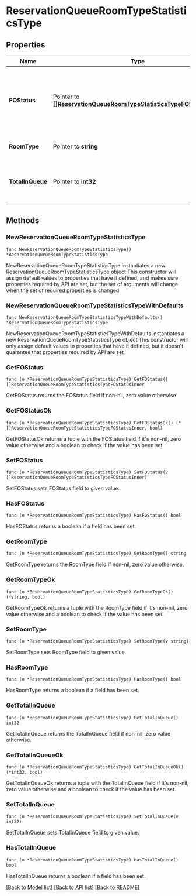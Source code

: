# ReservationQueueRoomTypeStatisticsType

## Properties

Name | Type | Description | Notes
------------ | ------------- | ------------- | -------------
**FOStatus** | Pointer to [**[]ReservationQueueRoomTypeStatisticsTypeFOStatusInner**](ReservationQueueRoomTypeStatisticsTypeFOStatusInner.md) | The number of rooms for the room type grouped by their FO status i.e Vacant or Occupied. | [optional] 
**RoomType** | Pointer to **string** | The room type for the statistics. | [optional] 
**TotalInQueue** | Pointer to **int32** | The total number of reservations in Queue for this room type. | [optional] 

## Methods

### NewReservationQueueRoomTypeStatisticsType

`func NewReservationQueueRoomTypeStatisticsType() *ReservationQueueRoomTypeStatisticsType`

NewReservationQueueRoomTypeStatisticsType instantiates a new ReservationQueueRoomTypeStatisticsType object
This constructor will assign default values to properties that have it defined,
and makes sure properties required by API are set, but the set of arguments
will change when the set of required properties is changed

### NewReservationQueueRoomTypeStatisticsTypeWithDefaults

`func NewReservationQueueRoomTypeStatisticsTypeWithDefaults() *ReservationQueueRoomTypeStatisticsType`

NewReservationQueueRoomTypeStatisticsTypeWithDefaults instantiates a new ReservationQueueRoomTypeStatisticsType object
This constructor will only assign default values to properties that have it defined,
but it doesn't guarantee that properties required by API are set

### GetFOStatus

`func (o *ReservationQueueRoomTypeStatisticsType) GetFOStatus() []ReservationQueueRoomTypeStatisticsTypeFOStatusInner`

GetFOStatus returns the FOStatus field if non-nil, zero value otherwise.

### GetFOStatusOk

`func (o *ReservationQueueRoomTypeStatisticsType) GetFOStatusOk() (*[]ReservationQueueRoomTypeStatisticsTypeFOStatusInner, bool)`

GetFOStatusOk returns a tuple with the FOStatus field if it's non-nil, zero value otherwise
and a boolean to check if the value has been set.

### SetFOStatus

`func (o *ReservationQueueRoomTypeStatisticsType) SetFOStatus(v []ReservationQueueRoomTypeStatisticsTypeFOStatusInner)`

SetFOStatus sets FOStatus field to given value.

### HasFOStatus

`func (o *ReservationQueueRoomTypeStatisticsType) HasFOStatus() bool`

HasFOStatus returns a boolean if a field has been set.

### GetRoomType

`func (o *ReservationQueueRoomTypeStatisticsType) GetRoomType() string`

GetRoomType returns the RoomType field if non-nil, zero value otherwise.

### GetRoomTypeOk

`func (o *ReservationQueueRoomTypeStatisticsType) GetRoomTypeOk() (*string, bool)`

GetRoomTypeOk returns a tuple with the RoomType field if it's non-nil, zero value otherwise
and a boolean to check if the value has been set.

### SetRoomType

`func (o *ReservationQueueRoomTypeStatisticsType) SetRoomType(v string)`

SetRoomType sets RoomType field to given value.

### HasRoomType

`func (o *ReservationQueueRoomTypeStatisticsType) HasRoomType() bool`

HasRoomType returns a boolean if a field has been set.

### GetTotalInQueue

`func (o *ReservationQueueRoomTypeStatisticsType) GetTotalInQueue() int32`

GetTotalInQueue returns the TotalInQueue field if non-nil, zero value otherwise.

### GetTotalInQueueOk

`func (o *ReservationQueueRoomTypeStatisticsType) GetTotalInQueueOk() (*int32, bool)`

GetTotalInQueueOk returns a tuple with the TotalInQueue field if it's non-nil, zero value otherwise
and a boolean to check if the value has been set.

### SetTotalInQueue

`func (o *ReservationQueueRoomTypeStatisticsType) SetTotalInQueue(v int32)`

SetTotalInQueue sets TotalInQueue field to given value.

### HasTotalInQueue

`func (o *ReservationQueueRoomTypeStatisticsType) HasTotalInQueue() bool`

HasTotalInQueue returns a boolean if a field has been set.


[[Back to Model list]](../README.md#documentation-for-models) [[Back to API list]](../README.md#documentation-for-api-endpoints) [[Back to README]](../README.md)


